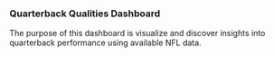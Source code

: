 ### Quarterback Qualities Dashboard

The purpose of this dashboard is visualize and discover insights into quarterback performance using available NFL data.

